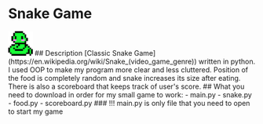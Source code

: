 # Snake Game
<img src ='cute_snake.png' width='50'>
## Description
[Classic Snake Game](https://en.wikipedia.org/wiki/Snake_(video_game_genre)) written in python. I used OOP to make my program more clear and less cluttered. Position of the food is completely random and snake increases its size after eating. There is also a scoreboard that keeps track of user's score.
## What you need to download in order for my small game to work:
- main.py
- snake.py
- food.py
- scoreboard.py
### !!! main.py is only file that you need to open to start my game
